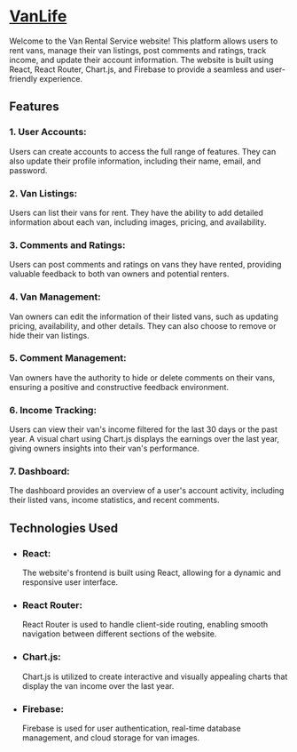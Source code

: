 <h1><a href="https://willowy-otter-c9cca4.netlify.app/profile">VanLife</a></h1>

Welcome to the Van Rental Service website! This platform allows users to rent vans, manage their van listings, post comments and ratings, track income, and update their account information. The website is built using React, React Router, Chart.js, and Firebase to provide a seamless and user-friendly experience.

<h2>Features</h2>

<h3>1. User Accounts:</h3> 
Users can create accounts to access the full range of features. They can also update their profile information, including their name, email, and password.

<h3>2. Van Listings:</h3>
Users can list their vans for rent. They have the ability to add detailed information about each van, including images, pricing, and availability.

<h3>3. Comments and Ratings:</h3> 
Users can post comments and ratings on vans they have rented, providing valuable feedback to both van owners and potential renters.

<h3>4. Van Management:</h3> 
Van owners can edit the information of their listed vans, such as updating pricing, availability, and other details. They can also choose to remove or hide their van listings.

<h3>5. Comment Management:</h3>
Van owners have the authority to hide or delete comments on their vans, ensuring a positive and constructive feedback environment.

<h3>6. Income Tracking:</h3> 
Users can view their van's income filtered for the last 30 days or the past year. A visual chart using Chart.js displays the earnings over the last year, giving owners insights into their van's performance.

<h3>7. Dashboard:</h3> 
The dashboard provides an overview of a user's account activity, including their listed vans, income statistics, and recent comments.

<h2>Technologies Used</h2>

- <h3>React:</h3> 
  The website's frontend is built using React, allowing for a dynamic and responsive user interface.

- <h3>React Router:</h3> 
  React Router is used to handle client-side routing, enabling smooth navigation between different sections of the website.

- <h3>Chart.js:</h3> 
  Chart.js is utilized to create interactive and visually appealing charts that display the van income over the last year.

- <h3>Firebase:</h3> 
  Firebase is used for user authentication, real-time database management, and cloud storage for van images.
